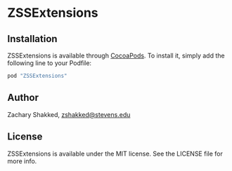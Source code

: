 # ZSSExtensions

## Installation

ZSSExtensions is available through [CocoaPods](http://cocoapods.org). To install
it, simply add the following line to your Podfile:

```ruby
pod "ZSSExtensions"
```

## Author

Zachary Shakked, zshakked@stevens.edu

## License

ZSSExtensions is available under the MIT license. See the LICENSE file for more info.
